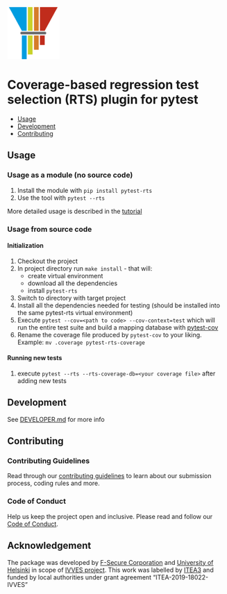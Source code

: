 <img src="https://github.com/F-Secure/pytest-rts/raw/master/docs/imgs/pytest-rts-logo.png" width="120px" height="120px"/>

# Coverage-based regression test selection (RTS) plugin for pytest

- [Usage](#usage)
- [Development](#dev)
- [Contributing](#contrib)

## <a name="usage"></a> Usage

### Usage as a module (no source code)

1. Install the module with `pip install pytest-rts`
2. Use the tool with `pytest --rts`

More detailed usage is described in the [tutorial][tutorial]

### Usage from source code

#### Initialization

1. Checkout the project
2. In project directory run `make install` - that will:
   - create virtual environment
   - download all the dependencies
   - install `pytest-rts`
3. Switch to directory with target project
4. Install all the dependencies needed for testing (should be installed into the same pytest-rts virtual environment)
5. Execute `pytest --cov=<path to code> --cov-context=test` which will run the entire test suite and build a mapping database with [pytest-cov](https://github.com/pytest-dev/pytest-cov)
6. Rename the coverage file produced by `pytest-cov` to your liking. Example: `mv .coverage pytest-rts-coverage`

#### Running new tests

1. execute `pytest --rts --rts-coverage-db=<your coverage file>` after adding new tests

## <a name="dev"></a> Development

See [DEVELOPER.md][developer] for more info

## <a name="contrib"></a> Contributing

### Contributing Guidelines

Read through our [contributing guidelines][contributing] to learn about our submission process, coding rules and more.

### Code of Conduct

Help us keep the project open and inclusive. Please read and follow our [Code of Conduct][codeofconduct].

## Acknowledgement

The package was developed by [F-Secure Corporation][f-secure] and [University of Helsinki][hy] in scope of [IVVES project][ivves]. This work was labelled by [ITEA3][itea3] and funded by local authorities under grant agreement “ITEA-2019-18022-IVVES”

[tutorial]: https://github.com/F-Secure/pytest-rts/tree/master/docs/tutorial.md
[developer]: https://github.com/F-Secure/pytest-rts/tree/master/docs/DEVELOPER.md
[contributing]: https://github.com/F-Secure/pytest-rts/tree/master/docs/CONTRIBUTING.md
[codeofconduct]: https://github.com/F-Secure/pytest-rts/tree/master/docs/CODE_OF_CONDUCT.md
[ivves]: http://ivves.eu/
[itea3]: https://itea3.org/
[f-secure]: https://www.f-secure.com/en
[hy]: https://www.helsinki.fi/en/computer-science
